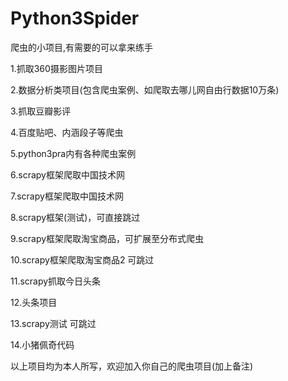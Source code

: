 # Python3Spider
爬虫的小项目,有需要的可以拿来练手

1.抓取360摄影图片项目

2.数据分析类项目(包含爬虫案例、如爬取去哪儿网自由行数据10万条)

3.抓取豆瓣影评

4.百度贴吧、内涵段子等爬虫

5.python3pra内有各种爬虫案例

6.scrapy框架爬取中国技术网

7.scrapy框架爬取中国技术网

8.scrapy框架(测试)，可直接跳过

9.scrapy框架爬取淘宝商品，可扩展至分布式爬虫

10.scrapy框架爬取淘宝商品2 可跳过

11.scrapy抓取今日头条

12.头条项目

13.scrapy测试 可跳过

14.小猪佩奇代码


以上项目均为本人所写，欢迎加入你自己的爬虫项目(加上备注)
